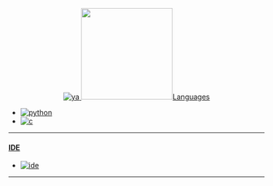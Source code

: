 <p align="center">
    <a href="https://www.buymeacoffee.com/charon%22%3EBuy me a coffee :coffee:</a>
</p>

<p align="center">
    <img alt="ya" src="https://i.imgur.com/MShy42H.gif%22/%3E
</p>

<p align="center">
    <img height="180em" src="https://github-readme-stats.vercel.app/api?username=cchhaarroonn&show_icons=true&theme=monokai&include_all_commits=true&count_private=true%22/%3E
</p>

---

#### Languages
- ![python](https://img.shields.io/badge/-Python-00FFF?style=flat-square&logo=python)
- ![c](https://img.shields.io/badge/-C_Pogramming-F50069?style=flat-square&logo=c)


---

#### IDE
- ![ide](https://img.shields.io/badge/-py_charm-00FFFF?style=flat-square&logo=pycharm)

---

<p align="center">
    <img src="https://img.shields.io/badge/-charon_1678-F50069?style=flat-square&logo=discord%22/%3E</a>
    <a href="https://steamcommunity.com/id/CharonDaddy/%22%3E<img src="https://img.shields.io/badge/-charon-F50069?style=flat-square&logo=steam%22/%3E</a>
</p>
